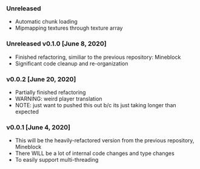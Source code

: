 ### Unreleased
* Automatic chunk loading
* Mipmapping textures through texture array

### Unreleased v0.1.0 [June 8, 2020]
* Finished refactoring, similiar to the previous repository: Mineblock
* Significant code cleanup and re-organization

### v0.0.2 [June 20, 2020]
* Partially finished refactoring
* WARNING: weird player translation
* NOTE: just want to pushed this out b/c its just taking longer than expected

### v0.0.1 [June 4, 2020]
* This will be the heavily-refactored version from the previous repository, Mineblock
* There WILL be a lot of internal code changes and type changes
* To easily support multi-threading
